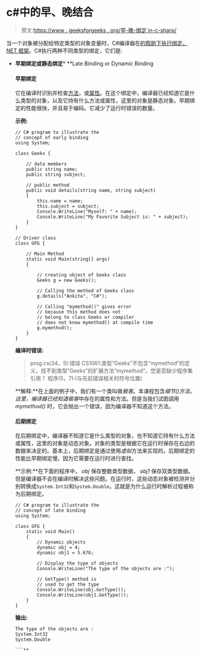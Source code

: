 # c#中的早、晚结合

> 原文:[https://www . geeksforgeeks . org/早-晚-绑定 in-c-sharp/](https://www.geeksforgeeks.org/early-and-late-binding-in-c-sharp/)

当一个对象被分配给特定类型的对象变量时，C#编译器在[的帮助下执行绑定。NET 框架](https://www.geeksforgeeks.org/introduction-to-net-framework/)。C#执行两种不同类型的绑定，它们是:

*   **早期绑定或静态绑定***   **Late Binding or Dynamic Binding

    #### 早期绑定

    它在编译时识别并检查[方法](https://www.geeksforgeeks.org/c-methods/)，或[属性](https://www.geeksforgeeks.org/c-properties/)。在这个绑定中，编译器已经知道它是什么类型的对象，以及它持有什么方法或属性，这里的对象是静态对象。早期绑定的性能很快，并且易于编码。它减少了运行时错误的数量。

    **示例:**

    ```
    // C# program to illustrate the
    // concept of early binding
    using System;

    class Geeks {

        // data members
        public string name;
        public string subject;

        // public method
        public void details(string name, string subject)
        {
            this.name = name;
            this.subject = subject;
            Console.WriteLine("Myself: " + name);
            Console.WriteLine("My Favorite Subject is: " + subject);
        }
    }

    // Driver class
    class GFG {

        // Main Method
        static void Main(string[] args)
        {

            // creating object of Geeks class
            Geeks g = new Geeks();

            // Calling the method of Geeks class
            g.details("Ankita", "C#");

            // Calling "mymethod()" gives error
            // because this method does not 
            // belong to class Geeks or compiler 
            // does not know mymethod() at compile time
            g.mymethod();
        }
    }
    ```

    **编译时错误:**

    > prog.cs(34，5):错误 CS1061:类型“Geeks”不包含“mymethod”的定义，找不到类型“Geeks”的扩展方法“mymethod”。您是否缺少程序集引用？
    > 程序(5，7):(与先前错误相关的符号位置)

    **解释:**在上面的例子中，我们有一个类叫做*极客*。本课程包含*细节()*方法。这里，编译器已经知道*极客*中存在的属性和方法。但是当我们试图调用 *mymethod()* 时，它会抛出一个错误，因为编译器不知道这个方法。

    #### 后期绑定

    在后期绑定中，编译器不知道它是什么类型的对象，也不知道它持有什么方法或属性，这里的对象是动态对象。对象的类型是根据它在运行时保存在右边的数据来决定的。基本上，后期绑定是通过使用*虚拟*方法来实现的。后期绑定的性能比早期绑定慢，因为它需要在运行时进行查找。

    **示例:**在下面的程序中， *obj* 保存整数类型数据， *obj1* 保存双类型数据。但是编译器不会在编译时解决这些问题。在运行时，这些动态对象被检测并分别转换成`System.Int32`和`System.Double`。这就是为什么运行时解析过程被称为后期绑定。

    ```
    // C# program to illustrate the
    // concept of late binding
    using System;

    class GFG {
        static void Main()
        {
            // Dynamic objects
            dynamic obj = 4;
            dynamic obj1 = 5.678;

            // Display the type of objects
            Console.WriteLine("The type of the objects are :");

            // GetType() method is 
            // used to get the type
            Console.WriteLine(obj.GetType());
            Console.WriteLine(obj1.GetType());
        }
    }
    ```

    **输出:**

    ```
    The type of the objects are :
    System.Int32
    System.Double

    ```**